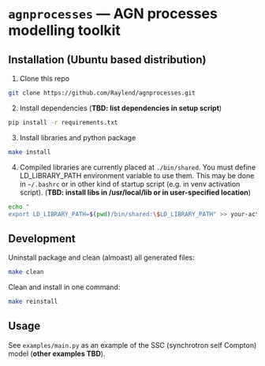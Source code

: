 # `agnprocesses` — AGN processes modelling toolkit

## Installation (Ubuntu based distribution)

1. Clone this repo

```bash
git clone https://github.com/Raylend/agnprocesses.git
```

2. Install dependencies (**TBD: list dependencies in setup script**)

```bash
pip install -r requirements.txt
```

3. Install libraries and python package

```bash
make install
```

4. Compiled libraries are currently placed at `./bin/shared`. You must define LD_LIBRARY_PATH environment variable to use them. This may be done in `~/.bashrc` or in other kind of startup script (e.g. in venv activation script). (**TBD: install libs in /usr/local/lib or in user-specified location**)

```bash
echo "
export LD_LIBRARY_PATH=$(pwd)/bin/shared:\$LD_LIBRARY_PATH" >> your-activation-script
```

## Development

Uninstall package and clean (almoast) all generated files:

```bash
make clean
```

Clean and install in one command:

```bash
make reinstall
```


## Usage

See `examples/main.py` as an example of the SSC (synchrotron self Compton) model (**other examples TBD**).

